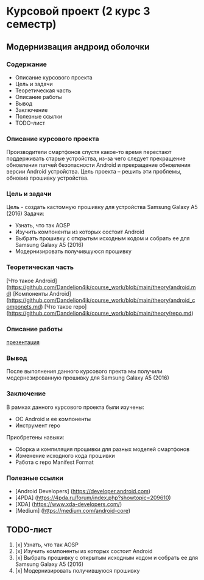 # Курсовой проект (2 курс 3 семестр)

## Модернизвация андроид оболочки


### Содержание

* Описание курсового проекта
* Цель и задачи
* Теоретическая часть
* Описание работы
* Вывод
* Заключение
* Полезные ссылки
* TODO-лист

### Описание курсового проекта

Производители смартфонов спустя какое-то время перестают поддерживать старые устройства, из-за чего следует прекращение обновления патчей безопасности Android и прекращение обновления версии Android устройства. Цель проекта – решить эти проблемы, обновив прошивку устройства.

### Цель и задачи

Цель - создать кастомную прошивку для устройства Samsung Galaxy A5 (2016)
Задачи:
* Узнать, что так AOSP
* Изучить компоненты из которых состоит Android
* Выбрать прошивку с открытым исходным кодом и собрать ее для Samsung Galaxy A5 (2016)
* Модернизировать получившуюся прошивку

### Теоретическая часть

[Что такое Android] (https://github.com/Dandelion4ik/course_work/blob/main/theory/android.md)
[Компоненты Android] (https://github.com/Dandelion4ik/course_work/blob/main/theory/android_componets.md)
[Что такое repo] (https://github.com/Dandelion4ik/course_work/blob/main/theory/repo.md)

### Описание работы 

[презентация](https://slides.com/dandelion4ik/deck)

### Вывод 

После выполнения данного курсового пректа мы получили модернезированную прошивку для Samsung Galaxy A5 (2016)

### Заключение

В рамках данного курсового проекта были изучены:
*	OC Android и ее компоненты
*	Инструмент repo

Приобретены навыки:
*	Сборка и компиляция прошивки для разных моделей смартфонов
*	Изменение исходного кода прошивки
*	Работа с repo Manifest Format

### Полезные ссылки

* [Android Developers] (https://developer.android.com)
* [4PDA] (https://4pda.ru/forum/index.php?showtopic=209610)
* [XDA] (https://www.xda-developers.com/)
* [Medium] (https://medium.com/android-core)

## TODO-лист

1. [x] Узнать, что так AOSP
2. [x] Изучить компоненты из которых состоит Android
3. [x] Выбрать прошивку с открытым исходным кодом и собрать ее для Samsung Galaxy A5 (2016)
4. [x] Модернизировать получившуюся прошивку
